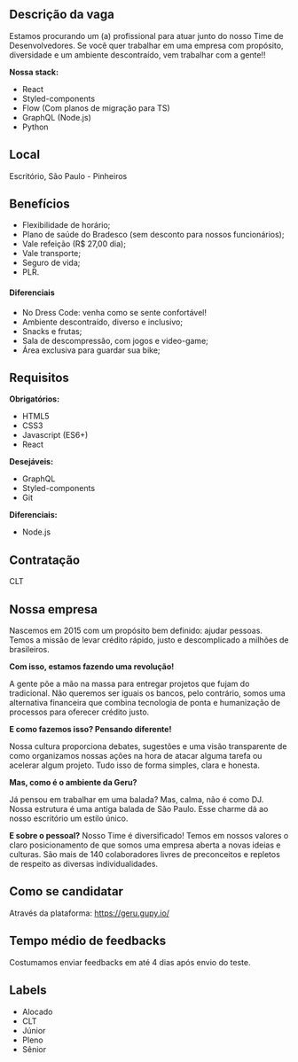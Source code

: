 ## Descrição da vaga

Estamos procurando um (a) profissional para atuar junto do nosso Time de Desenvolvedores.
Se você quer trabalhar em uma empresa com propósito, diversidade e um ambiente descontraído, vem trabalhar com a gente!!

**Nossa stack:**
- React
- Styled-components
- Flow (Com planos de migração para TS)
- GraphQL (Node.js)
- Python

## Local

Escritório, São Paulo - Pinheiros

## Benefícios

- Flexibilidade de horário;
- Plano de saúde do Bradesco (sem desconto para nossos funcionários);
- Vale refeição (R$ 27,00 dia);
- Vale transporte;
- Seguro de vida;
- PLR.

#### Diferenciais

- No Dress Code: venha como se sente confortável!
- Ambiente descontraído, diverso e inclusivo;
- Snacks e frutas;
- Sala de descompressão, com jogos e video-game;
- Área exclusiva para guardar sua bike;

## Requisitos

**Obrigatórios:**
- HTML5
- CSS3
- Javascript (ES6+)
- React

**Desejáveis:**
- GraphQL
- Styled-components
- Git

**Diferenciais:**
- Node.js

## Contratação

CLT

## Nossa empresa

Nascemos em 2015 com um propósito bem definido: ajudar pessoas. Temos a missão de levar crédito rápido, justo e descomplicado a milhões de brasileiros.

**Com isso, estamos fazendo uma revolução!**

A gente põe a mão na massa para entregar projetos que fujam do tradicional. Não queremos ser iguais os bancos, pelo contrário, somos uma alternativa financeira que combina tecnologia de ponta e humanização de processos para oferecer crédito justo.

**E como fazemos isso? Pensando diferente!**

Nossa cultura proporciona debates, sugestões e uma visão transparente de como organizamos nossas ações na hora de atacar alguma tarefa ou acelerar algum projeto. Tudo isso de forma simples, clara e honesta.

**Mas, como é o ambiente da Geru?**

Já pensou em trabalhar em uma balada? Mas, calma, não é como DJ. Nossa estrutura é uma antiga balada de São Paulo. Esse charme dá ao nosso escritório um estilo único.

**E sobre o pessoal?**
Nosso Time é diversificado! Temos em nossos valores o claro posicionamento de que somos uma empresa aberta a novas ideias e culturas. São mais de 140 colaboradores livres de preconceitos e repletos de respeito as diversas individualidades.

## Como se candidatar

Através da plataforma: https://geru.gupy.io/

## Tempo médio de feedbacks

Costumamos enviar feedbacks em até 4 dias após envio do teste.

## Labels

- Alocado
- CLT
- Júnior
- Pleno
- Sênior
